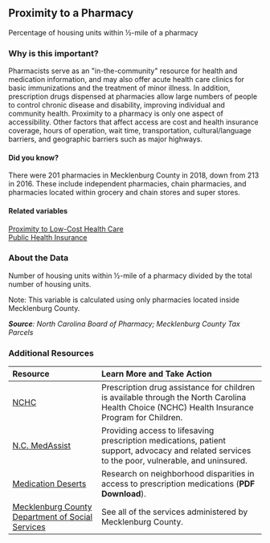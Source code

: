 ﻿## Proximity to a Pharmacy
Percentage of housing units within &#189;-mile of a pharmacy

### Why is this important?
Pharmacists serve as an "in-the-community" resource for health and medication information, and may also offer acute health care clinics for basic immunizations and the treatment of minor illness. In addition, prescription drugs dispensed at pharmacies allow large numbers of people to control chronic disease and disability, improving individual and community health. Proximity to a pharmacy is only one aspect of accessibility. Other factors that affect access are cost and health insurance coverage, hours of operation, wait time, transportation, cultural/language barriers, and geographic barriers such as major highways. 

#### Did you know?
There were 201 pharmacies in Mecklenburg County in 2018, down from 213 in 2016. These include independent pharmacies, chain pharmacies, and pharmacies located within grocery and chain stores and super stores.

#### Related variables
<a href="javascript:void(0)" onclick="model.metricId = 'm28'">Proximity to Low-Cost Health Care</a>  
<a href="javascript:void(0)" onclick="model.metricId = 'm81'">Public Health Insurance</a>  

### About the Data
Number of housing units within &#189;-mile of a pharmacy divided by the total number of housing units. 

Note: This variable is calculated using only pharmacies located inside Mecklenburg County.

_**Source**: North Carolina Board of Pharmacy; Mecklenburg County Tax Parcels_

### Additional Resources
|Resource | Learn More and Take Action | 
|:--- | :--- |
|[NCHC](http://www.ncdhhs.gov/dma/healthchoice)| Prescription drug assistance for children is available through the North Carolina Health Choice (NCHC) Health Insurance Program for Children.
|[N.C. MedAssist](http://www.medassist.org/)|Providing access to lifesaving prescription medications, patient support, advocacy and related services to the poor, vulnerable, and uninsured.
|[Medication Deserts](http://www.ij-healthgeographics.com/content/pdf/1476-072X-11-48.pdf)| Research on neighborhood disparities in access to prescription medications (**PDF Download**).
|[Mecklenburg County Department of Social Services](http://charmeck.org/mecklenburg/county/dss/Pages/Default.aspx)| See all of the services administered by Mecklenburg County.
